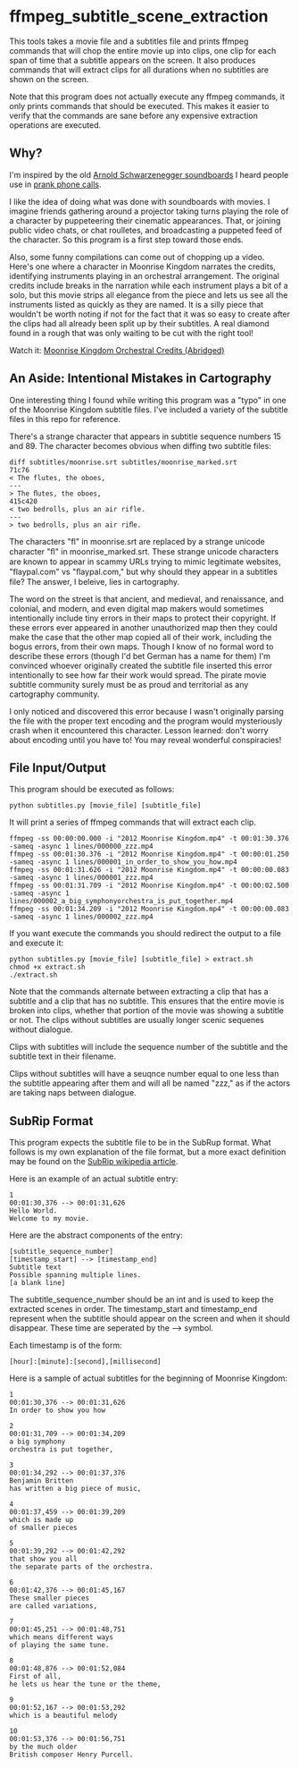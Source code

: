 ffmpeg_subtitle_scene_extraction
================================
This tools takes a movie file and a subtitles file and prints ffmpeg commands
that will chop the entire movie up into clips, one clip for each span of time
that a subtitle appears on the screen. It also produces commands that will
extract clips for all durations when no subtitles are shown on the screen.

Note that this program does not actually execute any ffmpeg commands, it only
prints commands that should be executed. This makes it easier to verify that
the commands are sane before any expensive extraction operations are executed.

Why?
----
I'm inspired by the old [Arnold Schwarzenegger soundboards](http://www.ebaumsworld.com/soundboards/play/1879/)
I heard people use in [prank phone calls](http://www.youtube.com/watch?v=BwSKulVBaQg).

I like the idea of doing what was done with soundboards with movies. I imagine
friends gathering around a projector taking turns playing the role of a character
by puppeteering their cinematic appearances. That, or joining public video chats,
or chat roulletes, and broadcasting a puppeted feed of the character. So this
program is a first step toward those ends.

Also, some funny compilations can come out of chopping up a video. Here's one where
a character in Moonrise Kingdom narrates the credits, identifying instruments playing
in an orchestral arrangement. The original credits include breaks in the narration
while each instrument plays a bit of a solo, but this movie strips all elegance from
the piece and lets us see all the instruments listed as quickly as they are named. It
is a silly piece that wouldn't be worth noting if not for the fact that it was so easy
to create after the clips had all already been split up by their subtitles. A real
diamond found in a rough that was only waiting to be cut with the right tool!

Watch it: [Moonrise Kingdom Orchestral Credits (Abridged)](http://www.youtube.com/watch?v=wFQKHNaO4-I)

An Aside: Intentional Mistakes in Cartography
-----------------------------------
One interesting thing I found while writing this program was a "typo" in one of
the Moonrise Kingdom subtitle files. I've included a variety of the subtitle
files in this repo for reference.

There's a strange character that appears in subtitle sequence numbers 15 and 89.
The character becomes obvious when diffing two subtitle files:

    diff subtitles/moonrise.srt subtitles/moonrise_marked.srt
    71c76
    < The flutes, the oboes,
    ---
    > The ﬂutes, the oboes,
    415c420
    < two bedrolls, plus an air rifle.
    ---
    > two bedrolls, plus an air riﬂe.

The characters "fl" in moonrise.srt are replaced by a strange unicode character "ﬂ"
in moonrise_marked.srt. These strange unicode characters are known to appear in
scammy URLs trying to mimic legitimate websites, "flaypal.com" vs "ﬂaypal.com,"
but why should they appear in a subtitles file? The answer, I beleive, lies in
cartography.

The word on the street is that ancient, and medieval, and renaissance, and colonial,
and modern, and even digital map makers would sometimes intentionally include tiny
errors in their maps to protect their copyright. If these errors ever appeared in
another unauthorized map then they could make the case that the other map copied
all of their work, including the bogus errors, from their own maps. Though I know
of no formal word to describe these errors (though I'd bet German has a name for
them) I'm convinced whoever originally created the subtitle file inserted this error
intentionally to see how far their work would spread. The pirate movie subtitle
community surely must be as proud and territorial as any cartography community.

I only noticed and discovered this error because I wasn't originally parsing the
file with the proper text encoding and the program would mysteriously crash when
it encountered this character. Lesson learned: don't worry about encoding until
you have to! You may reveal wonderful conspiracies!

File Input/Output
-----------------
This program should be executed as follows:

    python subtitles.py [movie_file] [subtitle_file]

It will print a series of ffmpeg commands that will extract each clip.

    ffmpeg -ss 00:00:00.000 -i "2012 Moonrise Kingdom.mp4" -t 00:01:30.376 -sameq -async 1 lines/000000_zzz.mp4
    ffmpeg -ss 00:01:30.376 -i "2012 Moonrise Kingdom.mp4" -t 00:00:01.250 -sameq -async 1 lines/000001_in_order_to_show_you_how.mp4
    ffmpeg -ss 00:01:31.626 -i "2012 Moonrise Kingdom.mp4" -t 00:00:00.083 -sameq -async 1 lines/000001_zzz.mp4
    ffmpeg -ss 00:01:31.709 -i "2012 Moonrise Kingdom.mp4" -t 00:00:02.500 -sameq -async 1 lines/000002_a_big_symphonyorchestra_is_put_together.mp4
    ffmpeg -ss 00:01:34.209 -i "2012 Moonrise Kingdom.mp4" -t 00:00:00.083 -sameq -async 1 lines/000002_zzz.mp4

If you want execute the commands you should redirect the output to a file
and execute it:

    python subtitles.py [movie_file] [subtitle_file] > extract.sh
    chmod +x extract.sh
    ./extract.sh

Note that the commands alternate between extracting a clip that has a subtitle
and a clip that has no subtitle. This ensures that the entire movie is broken
into clips, whether that portion of the movie was showing a subtitle or not.
The clips without subtitles are usually longer scenic sequenes without dialogue.

Clips with subtitles will include the sequence number of the subtitle and the
subtitle text in their filename.

Clips without subtitles will have a seuqnce number equal to one less than the subtitle
appearing after them and will all be named "zzz," as if the actors are taking naps
between dialogue.

SubRip Format
-------------
This program expects the subtitle file to be in the SubRup format. What follows
is my own explanation of the file format, but a more exact definition may be found
on the [SubRip wikipedia article](http://en.wikipedia.org/wiki/SubRip).

Here is an example of an actual subtitle entry:

    1
    00:01:30,376 --> 00:01:31,626
    Hello World.
    Welcome to my movie.

Here are the abstract components of the entry:

    [subtitle_sequence_number]
    [timestamp_start] --> [timestamp_end]
    Subtitle text
    Possible spanning multiple lines.
    [a blank line]

The subtitle_sequence_number should be an int and is used to keep the extracted
scenes in order. The timestamp_start and timestamp_end represent when the subtitle
should appear on the screen and when it should disappear. These time are seperated
by the --> symbol.

Each timestamp is of the form:

    [hour]:[minute]:[second],[millisecond]

Here is a sample of actual subtitles for the beginning of Moonrise Kingdom:

    1
    00:01:30,376 --> 00:01:31,626
    In order to show you how

    2
    00:01:31,709 --> 00:01:34,209
    a big symphony
    orchestra is put together,

    3
    00:01:34,292 --> 00:01:37,376
    Benjamin Britten
    has written a big piece of music,

    4
    00:01:37,459 --> 00:01:39,209
    which is made up
    of smaller pieces

    5
    00:01:39,292 --> 00:01:42,292
    that show you all
    the separate parts of the orchestra.

    6
    00:01:42,376 --> 00:01:45,167
    These smaller pieces
    are called variations,

    7
    00:01:45,251 --> 00:01:48,751
    which means different ways
    of playing the same tune.

    8
    00:01:48,876 --> 00:01:52,084
    First of all,
    he lets us hear the tune or the theme,

    9
    00:01:52,167 --> 00:01:53,292
    which is a beautiful melody

    10
    00:01:53,376 --> 00:01:56,751
    by the much older
    British composer Henry Purcell.
